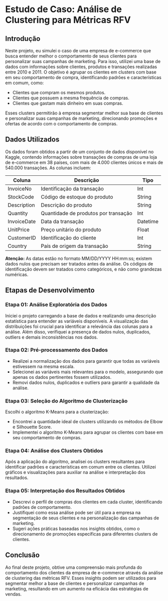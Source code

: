 # Estudo de Caso: Análise de Clustering para Métricas RFV

## Introdução

Neste projeto, eu simulei o caso de uma empresa de e-commerce que busca entender melhor o comportamento de seus clientes para personalizar suas campanhas de marketing. Para isso, utilizei uma base de dados com informações sobre clientes, produtos e transações realizadas entre 2010 e 2011. O objetivo é agrupar os clientes em clusters com base em seu comportamento de compra, identificando padrões e características em comum, como:

- Clientes que compram os mesmos produtos.
- Clientes que possuem a mesma frequência de compras.
- Clientes que gastam mais dinheiro em suas compras.

Esses clusters permitirão à empresa segmentar melhor sua base de clientes e personalizar suas campanhas de marketing, direcionando promoções e ofertas de acordo com o comportamento de compras.

## Dados Utilizados

Os dados foram obtidos a partir de um conjunto de dados disponível no Kaggle, contendo informações sobre transações de compras de uma loja de e-commerce em 38 países, com mais de 4.000 clientes únicos e mais de 540.000 transações. As colunas incluem:

| Coluna       | Descrição                                    | Tipo    |
|--------------|----------------------------------------------|---------|
| InvoiceNo    | Identificação da transação                   | Int     |
| StockCode    | Código de estoque do produto                 | String  |
| Description  | Descrição do produto                         | String  |
| Quantity     | Quantidade de produtos por transação         | Int     |
| InvoiceDate  | Data da transação                           | Datetime|
| UnitPrice    | Preço unitário do produto                    | Float   |
| CustomerID   | Identificação do cliente                      | Int     |
| Country      | País de origem da transação                  | String  |

**Atenção:** As datas estão no formato MM/DD/YYYY HH:mm:ss; existem dados nulos que precisam ser tratados antes da análise. Os códigos de identificação devem ser tratados como categóricos, e não como grandezas numéricas.

## Etapas de Desenvolvimento

### Etapa 01: Análise Exploratória dos Dados

Iniciei o projeto carregando a base de dados e realizando uma descrição estatística para entender as variáveis disponíveis. A visualização das distribuições foi crucial para identificar a relevância das colunas para a análise. Além disso, verifiquei a presença de dados nulos, duplicados, outliers e demais inconsistências nos dados.

### Etapa 02: Pré-processamento dos Dados

- Realizei a normalização dos dados para garantir que todas as variáveis estivessem na mesma escala.
- Selecionei as variáveis mais relevantes para o modelo, assegurando que apenas os dados pertinentes fossem utilizados.
- Removi dados nulos, duplicados e outliers para garantir a qualidade da análise.

### Etapa 03: Seleção do Algoritmo de Clusterização

Escolhi o algoritmo K-Means para a clusterização:

- Encontrei a quantidade ideal de clusters utilizando os métodos de Elbow e Silhouette Score.
- Implementei o algoritmo K-Means para agrupar os clientes com base em seu comportamento de compras.

### Etapa 04: Análise dos Clusters Obtidos

Após a aplicação do algoritmo, analisei os clusters resultantes para identificar padrões e características em comum entre os clientes. Utilizei gráficos e visualizações para auxiliar na análise e interpretação dos resultados.

### Etapa 05: Interpretação dos Resultados Obtidos

- Descrevi o perfil de compras dos clientes em cada cluster, identificando padrões de comportamento.
- Justifiquei como essa análise pode ser útil para a empresa na segmentação de seus clientes e na personalização das campanhas de marketing.
- Sugeri ações práticas baseadas nos insights obtidos, como o direcionamento de promoções específicas para diferentes clusters de clientes.

## Conclusão

Ao final deste projeto, obtive uma compreensão mais profunda do comportamento dos clientes da empresa de e-commerce através da análise de clustering das métricas RFV. Esses insights podem ser utilizados para segmentar melhor a base de clientes e personalizar campanhas de marketing, resultando em um aumento na eficácia das estratégias de vendas.

